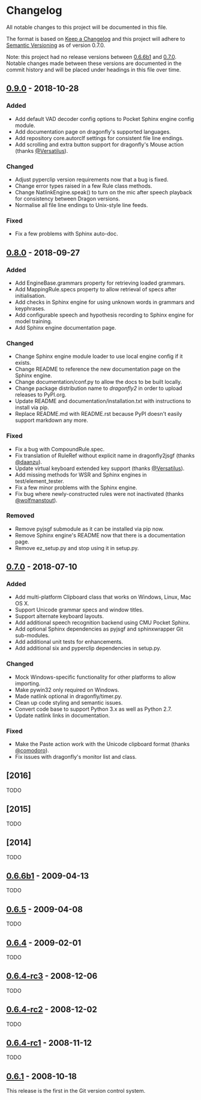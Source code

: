 # Changelog
All notable changes to this project will be documented in this file.

The format is based on [Keep a Changelog](http://keepachangelog.com/en/1.0.0/)
and this project will adhere to [Semantic Versioning](http://semver.org/spec/v2.0.0.html) as of version 0.7.0.

Note: this project had no release versions between [0.6.6b1] and [0.7.0]. Notable changes made between these versions are documented in the commit history and will be placed under headings in this file over time.

## [0.9.0] - 2018-10-28
### Added
- Add default VAD decoder config options to Pocket Sphinx engine config module.
- Add documentation page on dragonfly's supported languages.
- Add repository core.autorclf settings for consistent file line endings.
- Add scrolling and extra button support for dragonfly's Mouse action (thanks [@Versatilus](https://github.com/Versatilus)).

### Changed
- Adjust pyperclip version requirements now that a bug is fixed.
- Change error types raised in a few Rule class methods.
- Change NatlinkEngine.speak() to turn on the mic after speech playback for consistency between Dragon versions.
- Normalise all file line endings to Unix-style line feeds.

### Fixed
- Fix a few problems with Sphinx auto-doc.

## [0.8.0] - 2018-09-27
### Added
- Add EngineBase.grammars property for retrieving loaded grammars.
- Add MappingRule.specs property to allow retrieval of specs after initialisation.
- Add checks in Sphinx engine for using unknown words in grammars and keyphrases.
- Add configurable speech and hypothesis recording to Sphinx engine for model training.
- Add Sphinx engine documentation page.

### Changed
- Change Sphinx engine module loader to use local engine config if it exists.
- Change README to reference the new documentation page on the Sphinx engine.
- Change documentation/conf.py to allow the docs to be built locally.
- Change package distribution name to *dragonfly2* in order to upload releases to PyPI.org.
- Update README and documentation/installation.txt with instructions to install via pip.
- Replace README.md with README.rst because PyPI doesn't easily support markdown any more.

### Fixed
- Fix a bug with CompoundRule.spec.
- Fix translation of RuleRef without explicit name in dragonfly2jsgf (thanks [@daanzu](https://github.com/daanzu)).
- Update virtual keyboard extended key support (thanks [@Versatilus](https://github.com/Versatilus)).
- Add missing methods for WSR and Sphinx engines in test/element_tester.
- Fix a few minor problems with the Sphinx engine.
- Fix bug where newly-constructed rules were not inactivated (thanks [@wolfmanstout](https://github.com/wolfmanstout)).

### Removed
- Remove pyjsgf submodule as it can be installed via pip now.
- Remove Sphinx engine's README now that there is a documentation page.
- Remove ez_setup.py and stop using it in setup.py.

## [0.7.0] - 2018-07-10
### Added
- Add multi-platform Clipboard class that works on Windows, Linux, Mac OS X.
- Support Unicode grammar specs and window titles.
- Support alternate keyboard layouts.
- Add additional speech recognition backend using CMU Pocket Sphinx.
- Add optional Sphinx dependencies as pyjsgf and sphinxwrapper Git sub-modules.
- Add additional unit tests for enhancements.
- Add additional six and pyperclip dependencies in setup.py.

### Changed
- Mock Windows-specific functionality for other platforms to allow importing.
- Make pywin32 only required on Windows.
- Made natlink optional in dragonfly/timer.py.
- Clean up code styling and semantic issues.
- Convert code base to support Python 3.x as well as Python 2.7.
- Update natlink links in documentation.

### Fixed
- Make the Paste action work with the Unicode clipboard format (thanks [@comodoro](https://github.com/comodoro)).
- Fix issues with dragonfly's monitor list and class.

## [2016]
TODO

## [2015]
TODO

## [2014]
TODO

## [0.6.6b1] - 2009-04-13
TODO

## [0.6.5] - 2009-04-08
TODO

## [0.6.4] - 2009-02-01
TODO

## [0.6.4-rc3] - 2008-12-06
TODO

## [0.6.4-rc2] - 2008-12-02
TODO

## [0.6.4-rc1] - 2008-11-12
TODO

## [0.6.1] - 2008-10-18
This release is the first in the Git version control system.

[Unreleased]: https://github.com/Danesprite/dragonfly/compare/0.9.0...HEAD
[0.9.0]:      https://github.com/Danesprite/dragonfly/compare/0.8.0...0.9.0
[0.8.0]:      https://github.com/Danesprite/dragonfly/compare/0.7.0...0.8.0
[0.7.0]:      https://github.com/Danesprite/dragonfly/compare/74981c1...0.7.0
[0.6.6b1]:    https://github.com/Danesprite/dragonfly/compare/0.6.5...0.6.6b1
[0.6.5]:      https://github.com/Danesprite/dragonfly/compare/0.6.4-rc3...0.6.5
[0.6.4]:      https://github.com/Danesprite/dragonfly/compare/0.6.4-rc3...0.6.4
[0.6.4-rc3]:  https://github.com/Danesprite/dragonfly/compare/0.6.4-rc2...0.6.4-rc3
[0.6.4-rc2]:  https://github.com/Danesprite/dragonfly/compare/0.6.4-rc1...0.6.4-rc2
[0.6.4-rc1]:  https://github.com/Danesprite/dragonfly/compare/0.6.1...0.6.4-rc1
[0.6.1]:      https://github.com/Danesprite/dragonfly/compare/03d06af...0.6.1
